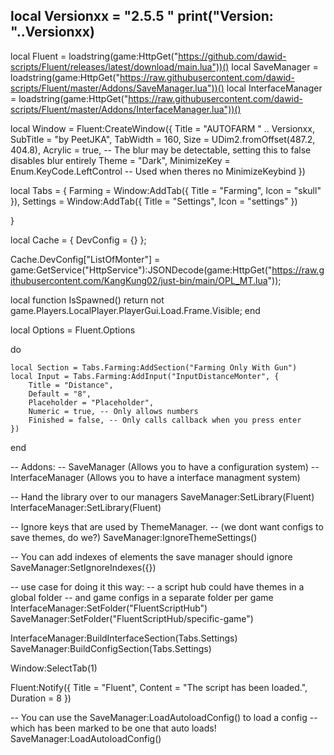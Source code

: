 


local Versionxx = "2.5.5 "
print("Version: "..Versionxx)
---------------


local Fluent = loadstring(game:HttpGet("https://github.com/dawid-scripts/Fluent/releases/latest/download/main.lua"))()
local SaveManager = loadstring(game:HttpGet("https://raw.githubusercontent.com/dawid-scripts/Fluent/master/Addons/SaveManager.lua"))()
local InterfaceManager = loadstring(game:HttpGet("https://raw.githubusercontent.com/dawid-scripts/Fluent/master/Addons/InterfaceManager.lua"))()

local Window = Fluent:CreateWindow({
    Title = "AUTOFARM " .. Versionxx,
    SubTitle = "by PeetJKA",
    TabWidth = 160,
    Size = UDim2.fromOffset(487.2, 404.8),
    Acrylic = true, -- The blur may be detectable, setting this to false disables blur entirely
    Theme = "Dark",
    MinimizeKey = Enum.KeyCode.LeftControl -- Used when theres no MinimizeKeybind
})

local Tabs = {
    Farming = Window:AddTab({ Title = "Farming", Icon = "skull" }),
    Settings = Window:AddTab({ Title = "Settings", Icon = "settings" })

}

local Cache = { DevConfig = {} };

Cache.DevConfig["ListOfMonter"] = game:GetService("HttpService"):JSONDecode(game:HttpGet("https://raw.githubusercontent.com/KangKung02/just-bin/main/OPL_MT.lua"));


local function IsSpawned()
    return not game.Players.LocalPlayer.PlayerGui.Load.Frame.Visible;
end




local Options = Fluent.Options

do

    local Section = Tabs.Farming:AddSection("Farming Only With Gun")
    local Input = Tabs.Farming:AddInput("InputDistanceMonter", {
        Title = "Distance",
        Default = "8",
        Placeholder = "Placeholder",
        Numeric = true, -- Only allows numbers
        Finished = false, -- Only calls callback when you press enter
    })

end


-- Addons:
-- SaveManager (Allows you to have a configuration system)
-- InterfaceManager (Allows you to have a interface managment system)

-- Hand the library over to our managers
SaveManager:SetLibrary(Fluent)
InterfaceManager:SetLibrary(Fluent)

-- Ignore keys that are used by ThemeManager.
-- (we dont want configs to save themes, do we?)
SaveManager:IgnoreThemeSettings()

-- You can add indexes of elements the save manager should ignore
SaveManager:SetIgnoreIndexes({})

-- use case for doing it this way:
-- a script hub could have themes in a global folder
-- and game configs in a separate folder per game
InterfaceManager:SetFolder("FluentScriptHub")
SaveManager:SetFolder("FluentScriptHub/specific-game")

InterfaceManager:BuildInterfaceSection(Tabs.Settings)
SaveManager:BuildConfigSection(Tabs.Settings)


Window:SelectTab(1)

Fluent:Notify({
    Title = "Fluent",
    Content = "The script has been loaded.",
    Duration = 8
})

-- You can use the SaveManager:LoadAutoloadConfig() to load a config
-- which has been marked to be one that auto loads!
SaveManager:LoadAutoloadConfig()

